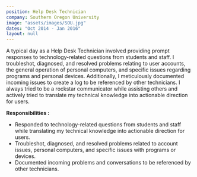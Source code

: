 ```yaml
---
position: Help Desk Technician
company: Southern Oregon University
image: "assets/images/SOU.jpg"
dates: "Oct 2014 - Jan 2016"
layout: null
---
```

<p>
A typical day as a Help Desk Technician involved providing prompt responses to technology-related questions from students and staff. I troubleshot, diagnosed, and resolved problems 
relating to user accounts, the general operation of personal computers, and specific issues regarding programs and personal devices. 
Additionally, I meticulously documented incoming issues to create a log to be referenced by other technicians. 
I always tried to be a rockstar communicator while assisting others and actively tried to translate my technical knowledge into actionable direction for users.
</p>
<b>Responsibilities :</b>
<ul class="work-responsibility">
<li><i class="fa fa-circle"></i>Responded to technology-related questions from students and staff while translating my technical knowledge into actionable direction for users.</li>
<li><i class="fa fa-circle"></i>Troubleshot, diagnosed, and resolved problems related to account issues, personal computers, and specific issues with programs or devices.</li>
<li><i class="fa fa-circle"></i>Documented incoming problems and conversations to be referenced by other technicians.</li>
</ul>